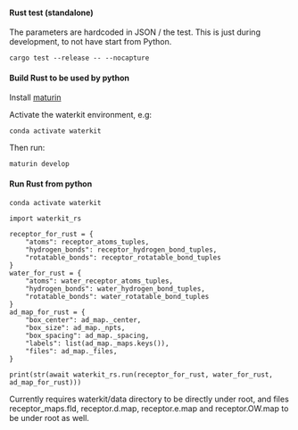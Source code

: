 #### Rust test (standalone)

The parameters are hardcoded in JSON / the test. This is just during development, to not have start from Python.

```
cargo test --release -- --nocapture
```

#### Build Rust to be used by python

Install [maturin](https://github.com/PyO3/maturin?tab=readme-ov-file#usage)

Activate the waterkit environment, e.g:

```
conda activate waterkit
```

Then run:

```
maturin develop
```

#### Run Rust from python

```
conda activate waterkit
```

```
import waterkit_rs

receptor_for_rust = {
    "atoms": receptor_atoms_tuples,
    "hydrogen_bonds": receptor_hydrogen_bond_tuples,
    "rotatable_bonds": receptor_rotatable_bond_tuples
}
water_for_rust = {
    "atoms": water_receptor_atoms_tuples,
    "hydrogen_bonds": water_hydrogen_bond_tuples,
    "rotatable_bonds": water_rotatable_bond_tuples
}
ad_map_for_rust = {
    "box_center": ad_map._center,
    "box_size": ad_map._npts,
    "box_spacing": ad_map._spacing,
    "labels": list(ad_map._maps.keys()),
    "files": ad_map._files,
}

print(str(await waterkit_rs.run(receptor_for_rust, water_for_rust, ad_map_for_rust)))
```

Currently requires waterkit/data directory to be directly under root, and files receptor_maps.fld, receptor.d.map, receptor.e.map and receptor.OW.map to be under root as well.
